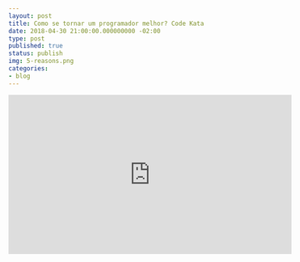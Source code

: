 ```yaml
---
layout: post
title: Como se tornar um programador melhor? Code Kata
date: 2018-04-30 21:00:00.000000000 -02:00
type: post
published: true
status: publish
img: 5-reasons.png
categories:
- blog
---
```


<iframe width="560" height="315" src="https://www.youtube.com/embed/zX_GBnkDg9M" frameborder="0" gesture="media" allow="encrypted-media" allowfullscreen></iframe>
